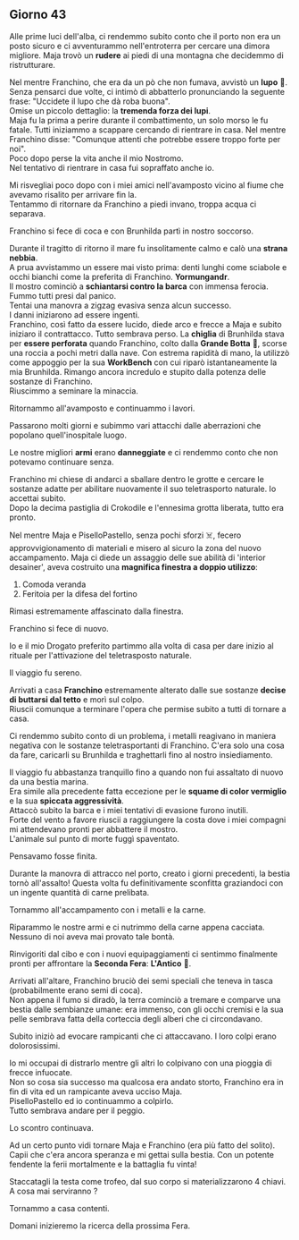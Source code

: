 ## Giorno 43

Alle prime luci dell'alba, ci rendemmo subito conto che il porto non era un posto sicuro e ci avventurammo nell'entroterra per cercare una dimora migliore. Maja trovò un **rudere** ai piedi di una montagna che decidemmo di ristrutturare.

Nel mentre Franchino, che era da un pò che non fumava, avvistò un **lupo** :wolf:. Senza pensarci due volte, ci intimò di abbatterlo pronunciando la seguente frase: "Uccidete il lupo che dà roba buona".<br>
Omise un piccolo dettaglio: la **tremenda forza dei lupi**.<br>
Maja fu la prima a perire durante il combattimento, un solo morso le fu fatale. Tutti iniziammo a scappare cercando di rientrare in casa. Nel mentre Franchino disse: "Comunque attenti che potrebbe essere troppo forte per noi".<br>
Poco dopo perse la vita anche il mio Nostromo.<br>
Nel tentativo di rientrare in casa fui sopraffato anche io.

Mi risvegliai poco dopo con i miei amici nell'avamposto vicino al fiume che avevamo risalito per arrivare fin la.<br>
Tentammo di ritornare da Franchino a piedi invano, troppa acqua ci separava.

Franchino si fece di coca e con Brunhilda partì in nostro soccorso.

Durante il tragitto di ritorno il mare fu insolitamente calmo e calò una **strana nebbia**.<br>
A prua avvistammo un essere mai visto prima: denti lunghi come sciabole e occhi bianchi come la preferita di Franchino.
**Yormungandr**.<br>
Il mostro cominciò a **schiantarsi contro la barca** con immensa ferocia.<br>
Fummo tutti presi dal panico.<br>
Tentai una manovra a zigzag evasiva senza alcun successo.<br>
I danni iniziarono ad essere ingenti.<br>
Franchino, così fatto da essere lucido, diede arco e frecce a Maja e subito iniziaro il contrattacco. Tutto sembrava perso. La **chiglia** di Brunhilda stava per **essere perforata** quando Franchino, colto dalla **Grande Botta** :dragon:, scorse una roccia a pochi metri dalla nave. Con estrema rapidità di mano, la utilizzò come appoggio per la sua **WorkBench** con cui riparò istantaneamente la mia Brunhilda. Rimango ancora incredulo e stupito dalla potenza delle sostanze di Franchino.<br>
Riuscimmo a seminare la minaccia.

Ritornammo all'avamposto e continuammo i lavori.

Passarono molti giorni e subimmo vari attacchi dalle aberrazioni che popolano quell'inospitale luogo.

Le nostre migliori **armi** erano **danneggiate** e ci rendemmo conto che non potevamo continuare senza.

Franchino mi chiese di andarci a sballare dentro le grotte e cercare le sostanze adatte per abilitare nuovamente il suo teletrasporto naturale. Io accettai subito.<br>
Dopo la decima pastiglia di Crokodile e l'ennesima grotta liberata, tutto era pronto.

Nel mentre Maja e PiselloPastello, senza pochi sforzi :skull_and_crossbones:, fecero approvvigionamento di materiali e misero al sicuro la zona del nuovo accampamento. Maja ci diede un assaggio delle sue abilità di 'interior desainer', aveva costruito una **magnifica finestra a doppio utilizzo**:

1. Comoda veranda
2. Feritoia per la difesa del fortino

Rimasi estremamente affascinato dalla finestra.

Franchino si fece di nuovo.

Io e il mio Drogato preferito partimmo alla volta di casa per dare inizio al rituale per l'attivazione del teletrasposto naturale.

Il viaggio fu sereno.

Arrivati a casa **Franchino** estremamente alterato dalle sue sostanze **decise di buttarsi dal tetto** e morì sul colpo.<br>
Riuscii comunque a terminare l'opera che permise subito a tutti di tornare a casa.

Ci rendemmo subito conto di un problema, i metalli reagivano in maniera negativa con le sostanze teletrasportanti di Franchino. C'era solo una cosa da fare, caricarli su Brunhilda e traghettarli fino al nostro insiediamento.

Il viaggio fu abbastanza tranquillo fino a quando non fui assaltato di nuovo da una bestia marina.<br>
Era simile alla precedente fatta eccezione per le **squame di color vermiglio** e la sua **spiccata aggressività**.<br>
Attaccò subito la barca e i miei tentativi di evasione furono inutili.<br>
Forte del vento a favore riuscii a raggiungere la costa dove i miei compagni mi attendevano pronti per abbattere il mostro.<br>
L'animale sul punto di morte fuggì spaventato.

Pensavamo fosse finita.

Durante la manovra di attracco nel porto, creato i giorni precedenti, la bestia tornò all'assalto! Questa volta fu definitivamente sconfitta graziandoci con un ingente quantità di carne prelibata.

Tornammo all'accampamento con i metalli e la carne.

Riparammo le nostre armi e ci nutrimmo della carne appena cacciata.<br>
Nessuno di noi aveva mai provato tale bontà.

Rinvigoriti dal cibo e con i nuovi equipaggiamenti ci sentimmo finalmente pronti per affrontare la **Seconda Fera**: **L'Antico** :evergreen_tree:.

Arrivati all'altare, Franchino bruciò dei semi speciali che teneva in tasca (probabilmente erano semi di coca).<br>
Non appena il fumo si diradò, la terra cominciò a tremare e comparve una bestia dalle sembianze umane: era immenso, con gli occhi cremisi e la sua pelle sembrava fatta della corteccia degli alberi che ci circondavano.

Subito iniziò ad evocare rampicanti che ci attaccavano. I loro colpi erano dolorosissimi.

Io mi occupai di distrarlo mentre gli altri lo colpivano con una pioggia di frecce infuocate.<br>
Non so cosa sia successo ma qualcosa era andato storto, Franchino era in fin di vita ed un rampicante aveva ucciso Maja.<br>
PiselloPastello ed io continuammo a colpirlo.<br>
Tutto sembrava andare per il peggio.

Lo scontro continuava.

Ad un certo punto vidi tornare Maja e Franchino (era più fatto del solito). Capii che c'era ancora speranza e mi gettai sulla bestia. Con un potente fendente la ferii mortalmente e la battaglia fu vinta!

Staccatagli la testa come trofeo, dal suo corpo si materializzarono 4 chiavi. A cosa mai serviranno ?

Tornammo a casa contenti.

Domani inizieremo la ricerca della prossima Fera.